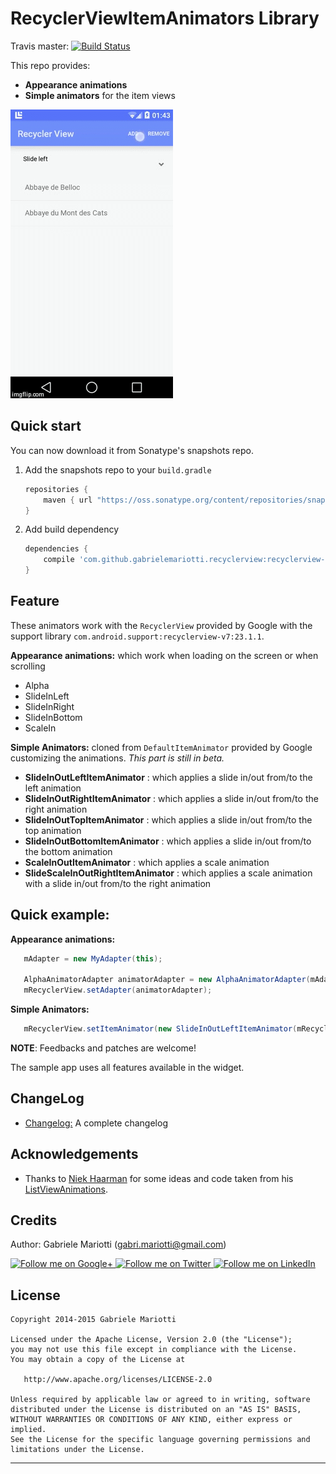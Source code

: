 # RecyclerViewItemAnimators Library
Travis master: [![Build Status](https://travis-ci.org/gabrielemariotti/RecyclerViewItemAnimators.svg?branch=master)](https://travis-ci.org/gabrielemariotti/RecyclerViewItemAnimators)

This repo provides:
* **Appearance animations**
* **Simple animators** for the item views

![Screen](/demo.gif)

## Quick start

You can now download it from Sonatype's snapshots repo.

1. Add the snapshots repo to your `build.gradle`

    ```groovy
    repositories {
        maven { url "https://oss.sonatype.org/content/repositories/snapshots/" }
    }
    ```

2. Add build dependency

    ```groovy
    dependencies {
        compile 'com.github.gabrielemariotti.recyclerview:recyclerview-animators:0.3.0-SNAPSHOT@aar'
    }
    ```

## Feature

These animators work with the `RecyclerView` provided by Google with the support library `com.android.support:recyclerview-v7:23.1.1`.

**Appearance animations:** which work when loading on the screen or when scrolling
* Alpha
* SlideInLeft
* SlideInRight
* SlideInBottom
* ScaleIn

**Simple Animators:** cloned from `DefaultItemAnimator` provided by Google customizing the animations.
*This part is still in beta.*

* **SlideInOutLeftItemAnimator** : which applies a slide in/out from/to the left animation
* **SlideInOutRightItemAnimator** : which applies a slide in/out from/to the right animation
* **SlideInOutTopItemAnimator** : which applies a slide in/out from/to the top animation
* **SlideInOutBottomItemAnimator** : which applies a slide in/out from/to the bottom animation
* **ScaleInOutItemAnimator** : which applies a scale animation
* **SlideScaleInOutRightItemAnimator** : which applies a scale animation with a slide in/out from/to the right animation


## Quick example:

**Appearance animations:**
```java
   mAdapter = new MyAdapter(this);

   AlphaAnimatorAdapter animatorAdapter = new AlphaAnimatorAdapter(mAdapter, mRecyclerView);
   mRecyclerView.setAdapter(animatorAdapter);
```

**Simple Animators:**
```java
   mRecyclerView.setItemAnimator(new SlideInOutLeftItemAnimator(mRecyclerView));
```

**NOTE**: Feedbacks and patches are welcome!

The sample app uses all features available in the widget.


## ChangeLog

* [Changelog:](CHANGELOG.md) A complete changelog

Acknowledgements
--------------------
* Thanks to [Niek Haarman][1] for some ideas and code taken from his [ListViewAnimations][2].

Credits
-------

Author: Gabriele Mariotti (gabri.mariotti@gmail.com)

<a href="https://plus.google.com/u/0/114432517923423045208">
  <img alt="Follow me on Google+"
       src="/assets/images/g+64.png" />
</a>
<a href="https://twitter.com/GabMarioPower">
  <img alt="Follow me on Twitter"
       src="/assets/images/twitter64.png" />
</a>
<a href="http://it.linkedin.com/in/gabrielemariotti">
  <img alt="Follow me on LinkedIn"
       src="/assets/images/linkedin.png" />
</a>

License
-------

    Copyright 2014-2015 Gabriele Mariotti

    Licensed under the Apache License, Version 2.0 (the "License");
    you may not use this file except in compliance with the License.
    You may obtain a copy of the License at

       http://www.apache.org/licenses/LICENSE-2.0

    Unless required by applicable law or agreed to in writing, software
    distributed under the License is distributed on an "AS IS" BASIS,
    WITHOUT WARRANTIES OR CONDITIONS OF ANY KIND, either express or implied.
    See the License for the specific language governing permissions and
    limitations under the License.


---

 [1]: https://plus.google.com/+NiekHaarman
 [2]: https://github.com/nhaarman/ListViewAnimations

